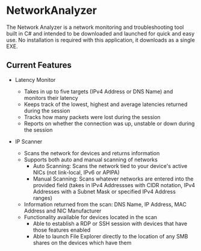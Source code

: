 # NetworkAnalyzer

The Network Analyzer is a network monitoring and troubleshooting tool built in C# and intended to be downloaded and launched for quick and easy use.
No installation is required with this application, it downloads as a single EXE.

## Current Features
- Latency Monitor
  - Takes in up to five targets (IPv4 Address or DNS Name) and monitors their latency
  - Keeps track of the lowest, highest and average latencies returned during the session
  - Tracks how many packets were lost during the session
  - Reports on whether the connection was up, unstable or down during the session

- IP Scanner
  - Scans the network for devices and returns information
  - Supports both auto and manual scanning of networks
    - Auto Scanning: Scans the network tied to your device's active NICs (not link-local, IPv6 or APIPA)
    - Manual Scanning: Scans whatever networks are entered into the provided field (takes in IPv4 Addressses with CIDR notation, IPv4 Addresses with a Subnet Mask or specified IPv4 Address ranges)
  - Information returned from the scan: DNS Name, IP Address, MAC Address and NIC Manufacturer
  - Functionality available for devices located in the scan
    - Able to establish a RDP or SSH session with devices that have those features enabled
    - Able to launch File Explorer directly to the location of any SMB shares on the devices which have them
